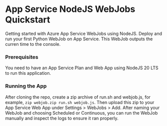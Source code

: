 # App Service NodeJS WebJobs Quickstart

Getting started with Azure App Service WebJobs using NodeJS. Deploy and run your first Python WebJob on App Service. This WebJob outputs the curren time to the console.

### Prerequisites
You need to have an App Service Plan and Web App using NodeJS 20 LTS to run this application.

### Running the App
After cloning the repo, create a zip archive of run.sh and webjob.js, for example, `zip webjob.zip run.sh webjob.js`. Then upload this zip to your App Service Web App under Settings > WebJobs > Add. After naming your WebJob and choosing Scheduled or Continuous, you can run the WebJob manually and inspect the logs to ensure it ran properly.
